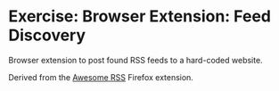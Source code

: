 # Exercise: Browser Extension: Feed Discovery

Browser extension to post found RSS feeds to a hard-coded website.

Derived from the [Awesome RSS] Firefox extension.


<!-- Links -->

[Awesome RSS]: https://github.com/shgysk8zer0/awesome-rss